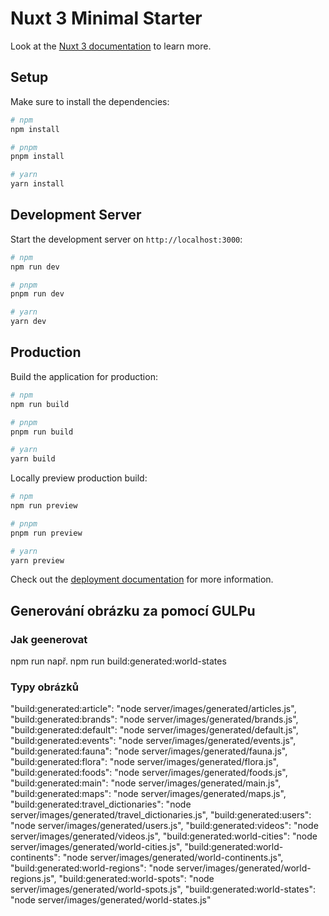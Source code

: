 # Nuxt 3 Minimal Starter

Look at the [Nuxt 3 documentation](https://nuxt.com/docs/getting-started/introduction) to learn more.

## Setup

Make sure to install the dependencies:

```bash
# npm
npm install

# pnpm
pnpm install

# yarn
yarn install
```

## Development Server

Start the development server on `http://localhost:3000`:

```bash
# npm
npm run dev

# pnpm
pnpm run dev

# yarn
yarn dev
```

## Production

Build the application for production:

```bash
# npm
npm run build

# pnpm
pnpm run build

# yarn
yarn build
```

Locally preview production build:

```bash
# npm
npm run preview

# pnpm
pnpm run preview

# yarn
yarn preview
```

Check out the [deployment documentation](https://nuxt.com/docs/getting-started/deployment) for more information.


## Generování obrázku za pomocí GULPu

### Jak geenerovat
npm run
např. npm run build:generated:world-states 

### Typy obrázků
"build:generated:article": "node server/images/generated/articles.js",
"build:generated:brands": "node server/images/generated/brands.js",
"build:generated:default": "node server/images/generated/default.js",
"build:generated:events": "node server/images/generated/events.js",
"build:generated:fauna": "node server/images/generated/fauna.js",
"build:generated:flora": "node server/images/generated/flora.js",
"build:generated:foods": "node server/images/generated/foods.js",
"build:generated:main": "node server/images/generated/main.js",
"build:generated:maps": "node server/images/generated/maps.js",
"build:generated:travel_dictionaries": "node server/images/generated/travel_dictionaries.js",
"build:generated:users": "node server/images/generated/users.js",
"build:generated:videos": "node server/images/generated/videos.js",
"build:generated:world-cities": "node server/images/generated/world-cities.js",
"build:generated:world-continents": "node server/images/generated/world-continents.js",
"build:generated:world-regions": "node server/images/generated/world-regions.js",
"build:generated:world-spots": "node server/images/generated/world-spots.js",
"build:generated:world-states": "node server/images/generated/world-states.js"